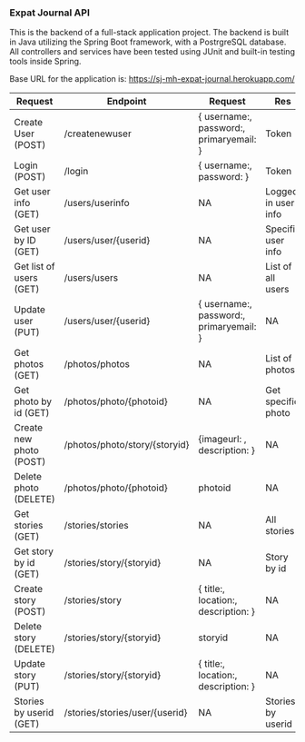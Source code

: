 ### Expat Journal API

This is the backend of a full-stack application project. The backend is built in Java utilizing the Spring Boot framework, with a PostrgreSQL database. All controllers and services have been tested using JUnit and built-in testing tools inside Spring.  

Base URL for the application is:
https://sj-mh-expat-journal.herokuapp.com/

| Request                 | Endpoint                          | Request                                 | Res                  |
|-------------------------|-----------------------------------|-----------------------------------------|----------------------|
| Create User (POST)      | /createnewuser                    | { username:, password:, primaryemail: } | Token                |
| Login (POST)            | /login                            | { username:, password: }                | Token                |
| Get user info (GET)     | /users/userinfo                   | NA                                      | Logged in  user info |
| Get user by ID (GET)    | /users/user/{userid}              | NA                                      | Specific  user info  |
| Get list of users (GET) | /users/users                      | NA                                      | List of all users    |
| Update user (PUT)       | /users/user/{userid}              | { username:, password:, primaryemail: } | NA                   |
| Get photos (GET)        | /photos/photos                    | NA                                      | List of photos       |
| Get photo by id (GET)   | /photos/photo/{photoid}           | NA                                      | Get specific  photo  |
| Create new photo (POST) | /photos/photo/story/{storyid}     | {imageurl: ,  description: }            | NA                   |
| Delete photo (DELETE)   | /photos/photo/{photoid}           | photoid                                 | NA                   |
| Get stories (GET)       | /stories/stories                  | NA                                      | All stories          |
| Get story by id (GET)   | /stories/story/{storyid}          | NA                                      | Story by id          |
| Create story (POST)     | /stories/story                    | { title:, location:, description: }     | NA                   |
| Delete story (DELETE)   | /stories/story/{storyid}          | storyid                                 | NA                   |
| Update story (PUT)      | /stories/story/{storyid}          | { title:, location:, description: }     | NA                   |
| Stories by userid (GET) | /stories/stories/user/{userid}    | NA                                      | Stories by userid    |

